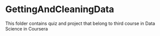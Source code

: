 # GettingAndCleaningData
This folder contains quiz and project that belong to third course in Data Science in Coursera
